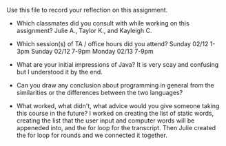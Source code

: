 Use this file to record your reflection on this assignment.

- Which classmates did you consult with while working on this assignment?
Julie A., Taylor K., and Kayleigh C. 

- Which session(s) of TA / office hours did you attend?
Sunday 02/12 1-3pm
Sunday 02/12 7-9pm
Monday 02/13 7-9pm

- What are your initial impressions of Java? 
It is very scay and confusing but I understood it by the end. 

- Can you draw any conclusion about programming in general from the similarities or the differences between the two languages? 

- What worked, what didn't, what advice would you give someone taking this course in the future?
I worked on creating the list of static words, creating the list that the user input and computer words will be appeneded into, and the for loop for the transcript. Then Julie created the for loop for rounds and we connected it together. 
